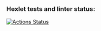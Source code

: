 ### Hexlet tests and linter status:
[![Actions Status](https://github.com/konata7/qa-auto-engineer-javascript-project-89/actions/workflows/hexlet-check.yml/badge.svg)](https://github.com/konata7/qa-auto-engineer-javascript-project-89/actions)